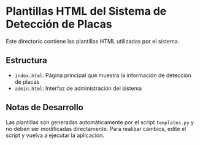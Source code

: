 # Plantillas HTML del Sistema de Detección de Placas

Este directorio contiene las plantillas HTML utilizadas por el sistema.

## Estructura

- `index.html`: Página principal que muestra la información de detección de placas
- `admin.html`: Interfaz de administración del sistema

## Notas de Desarrollo

Las plantillas son generadas automáticamente por el script `templates.py` y no deben ser modificadas directamente.
Para realizar cambios, edite el script y vuelva a ejecutar la aplicación.

